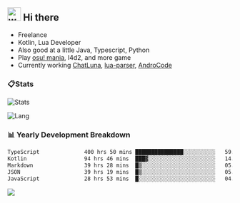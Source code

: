 ## <img alt="wave" src="https://raw.githubusercontent.com/MartinHeinz/MartinHeinz/master/wave.gif" width="30px"> Hi there

- Freelance
- Kotlin, Lua Developer
- Also good at a little Java, Typescript, Python
- Play [osu! mania](https://osu.ppy.sh/users/29808669), l4d2, and more game
- Currently working [ChatLuna](https://github.com/ChatLunaLab), [lua-parser](https://github.com/dingyi222666/lua-parser), [AndroCode](https://github.com/dingyi222666/AndroCode)

### 📋Stats

![Stats](https://github-readme-stats.vercel.app/api?username=dingyi222666&show_icons=true&icon_color=47A69E&title_color=47A69E&count_private=true)    

![Lang](https://github-readme-stats.vercel.app/api/top-langs/?username=dingyi222666&layout=compact&title_color=47A69E&hide=html,css,c,c%2B%2B)   

### 📊 Yearly Development Breakdown

<!--START_SECTION:waka-->

```txt
TypeScript              400 hrs 50 mins ███████████████░░░░░░░░░░   59.50 %
Kotlin                  94 hrs 46 mins  ███▓░░░░░░░░░░░░░░░░░░░░░   14.07 %
Markdown                39 hrs 28 mins  █▒░░░░░░░░░░░░░░░░░░░░░░░   05.86 %
JSON                    39 hrs 19 mins  █▒░░░░░░░░░░░░░░░░░░░░░░░   05.84 %
JavaScript              28 hrs 53 mins  █░░░░░░░░░░░░░░░░░░░░░░░░   04.29 %
```

<!--END_SECTION:waka-->

![](https://komarev.com/ghpvc/?username=dingyi222666)
